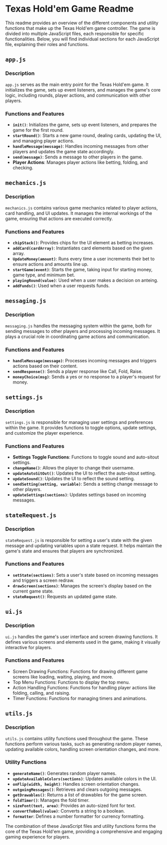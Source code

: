 # Texas Hold'em Game Readme

This readme provides an overview of the different components and utility functions that make up the Texas Hold'em game controller. The game is divided into multiple JavaScript files, each responsible for specific functionalities. Below, you will find individual sections for each JavaScript file, explaining their roles and functions.

## `app.js`

### Description

`app.js` serves as the main entry point for the Texas Hold'em game. It initializes the game, sets up event listeners, and manages the game's core logic, including rounds, player actions, and communication with other players.

### Functions and Features

- **`init()`**: Initializes the game, sets up event listeners, and prepares the game for the first round.
- **`startRound()`**: Starts a new game round, dealing cards, updating the UI, and managing player actions.
- **`handleMessage(message)`**: Handles incoming messages from other players and updates the game state accordingly.
- **`send(message)`**: Sends a message to other players in the game.
- **Player Actions**: Manages player actions like betting, folding, and checking.

## `mechanics.js`

### Description

`mechanics.js` contains various game mechanics related to player actions, card handling, and UI updates. It manages the internal workings of the game, ensuring that actions are executed correctly.

### Functions and Features

- **`chipStack()`**: Provides chips for the UI element as betting increases.
- **`addCard(cardArray)`**: Instantiates card elements based on the given array.
- **`UpdateMoney(amount)`**: Runs every time a user increments their bet to ensure actions and amounts line up.
- **`startGame(event)`**: Starts the game, taking input for starting money, game type, and minimum bet.
- **`playingRound(value)`**: Used when a user makes a decision on anteing.
- **`addFunds()`**: Used when a user requests funds.

## `messaging.js`

### Description

`messaging.js` handles the messaging system within the game, both for sending messages to other players and processing incoming messages. It plays a crucial role in coordinating game actions and communication.

### Functions and Features

- **`handleMessage(message)`**: Processes incoming messages and triggers actions based on their content.
- **`sendResponse()`**: Sends a player response like Call, Fold, Raise.
- **`moneyChoice(msg)`**: Sends a yes or no response to a player's request for money.

## `settings.js`

### Description

`settings.js` is responsible for managing user settings and preferences within the game. It provides functions to toggle options, update settings, and customize the player experience.

### Functions and Features

- **Settings Toggle Functions**: Functions to toggle sound and auto-sitout settings.
- **`changeName()`**: Allows the player to change their username.
- **`updateAutoSitOut()`**: Updates the UI to reflect the auto-sitout setting.
- **`updateSound()`**: Updates the UI to reflect the sound setting.
- **`sendSetting(setting, variable)`**: Sends a setting change message to other players.
- **`updateSettings(sections)`**: Updates settings based on incoming messages.

## `stateRequest.js`

### Description

`stateRequest.js` is responsible for setting a user's state with the given message and updating variables upon a state request. It helps maintain the game's state and ensures that players are synchronized.

### Functions and Features

- **`setState(sections)`**: Sets a user's state based on incoming messages and triggers a screen redraw.
- **`drawScreen(sections)`**: Manages the screen's display based on the current game state.
- **`stateRequest()`**: Requests an updated game state.

## `ui.js`

### Description

`ui.js` handles the game's user interface and screen drawing functions. It defines various screens and elements used in the game, making it visually interactive for players.

### Functions and Features

- Screen Drawing Functions: Functions for drawing different game screens like loading, waiting, playing, and more.
- Top Menu Functions: Functions to display the top menu.
- Action Handling Functions: Functions for handling player actions like folding, calling, and raising.
- Timer Functions: Functions for managing timers and animations.

## `utils.js`

### Description

`utils.js` contains utility functions used throughout the game. These functions perform various tasks, such as generating random player names, updating available colors, handling screen orientation changes, and more.

### Utility Functions

- **`generateName()`**: Generates random player names.
- **`updateAvailableColors(sections)`**: Updates available colors in the UI.
- **`onFlip(width, height)`**: Handles screen orientation changes.
- **`outgoingMessages()`**: Retrieves and clears outgoing messages.
- **`getDrawables()`**: Returns a list of drawables for the game screen.
- **`foldTimer()`**: Manages the fold timer.
- **`sizeFont(text, area)`**: Provides an auto-sized font for text.
- **`convertToBool(value)`**: Converts a string to a boolean.
- **`formatter`**: Defines a number formatter for currency formatting.

The combination of these JavaScript files and utility functions forms the core of the Texas Hold'em game, providing a comprehensive and engaging gaming experience for players.